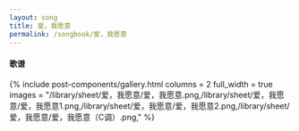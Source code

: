 ```yaml
---
layout: song
title: 爱，我愿意
permalink: /songbook/爱，我愿意
---
```


#### 歌谱

{% include post-components/gallery.html
    columns = 2
    full_width = true
    images = "/library/sheet/爱，我愿意/爱，我愿意.png,/library/sheet/爱，我愿意/爱，我愿意1.png,/library/sheet/爱，我愿意/爱，我愿意2.png,/library/sheet/爱，我愿意/爱，我愿意（C调）.png,"
%}
